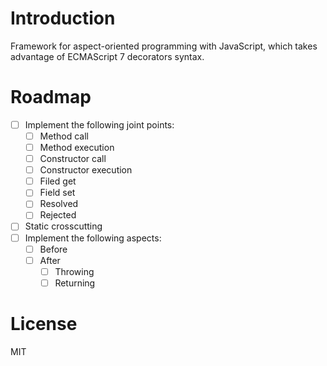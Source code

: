 # Introduction

Framework for aspect-oriented programming with JavaScript, which takes advantage of ECMAScript 7 decorators syntax.

# Roadmap

- [ ] Implement the following joint points:
  - [ ] Method call
  - [ ] Method execution
  - [ ] Constructor call
  - [ ] Constructor execution
  - [ ] Filed get
  - [ ] Field set
  - [ ] Resolved
  - [ ] Rejected
- [ ] Static crosscutting
- [ ] Implement the following aspects:
  - [ ] Before
  - [ ] After
    - [ ] Throwing
    - [ ] Returning

# License

MIT
